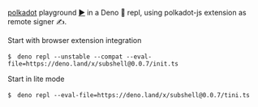[polkadot](https://deno.land/x/polkadot) playground [▶️](https://subshell.xyz)
in a Deno 🦕 repl, using polkadot-js extension as remote signer ✍️.

Start with browser extension integration

```
$　deno repl --unstable --compat --eval-file=https://deno.land/x/subshell@0.0.7/init.ts
```

Start in lite mode

```
$　deno repl --eval-file=https://deno.land/x/subshell@0.0.7/tini.ts
```
